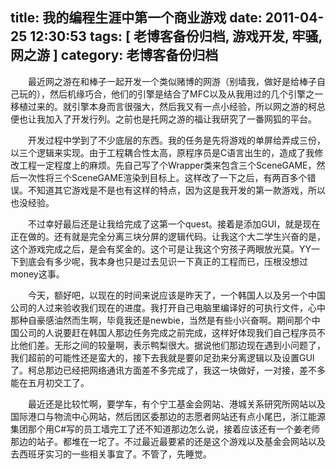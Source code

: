 title: 我的编程生涯中第一个商业游戏
date: 2011-04-25 12:30:53
tags: [ 老博客备份归档, 游戏开发, 牢骚, 网之游 ]
category: 老博客备份归档
---

　　最近网之游在和棒子一起开发一个类似赌博的网游（别墙我，做好是给棒子自己玩的），然后机缘巧合，他们的引擎是结合了MFC以及从我用过的几个引擎之一移植过来的。就引擎本身而言很强大，然后我又有一点小经验，所以网之游的柯总便也让我加入了开发行列。之前也是托网之游的福让我研究了一番网狐的平台。

　　开发过程中学到了不少底层的东西。我的任务是先将游戏的单屏给弄成三份，以三个逻辑来实现。由于工程耦合性太高，原程序员是C语言出生的，造成了我修改工程一定程度上的麻烦。先自己写了个Wrapper类来包含三个SceneGAME，然后一次性将三个SceneGAME渲染到目标上。这样改了一下之后，有两百多个错误。不知道其它游戏是不是也有这样的特点，因为这是我开发的第一款游戏，所以也没经验。

　　不过幸好最后还是让我给完成了这第一个quest。接着是添加GUI，就是现在正在做的。还有就是完全分离三块分屏的逻辑代码。让我这个大二学生兴奋的是，这个游戏完成之后，是会有奖金的。这个可是让我这个穷孩子两眼放光莫。YY一下到底会有多少呢，我本身也只是过去见识一下真正的工程而已，压根没想过money这事。

　　今天，额好吧，以现在的时间来说应该是昨天了，一个韩国人以及另一个中国公司的人过来验收我们现在的进度。我打开自己电脑里编译好的可执行文件，心中那种自豪感油然而生啊，毕竟我还是newbie，当然是有些小兴奋啊。期间那个中国公司的人说要赶在韩国人那边任务完成之前完成，这样好体现我们自己程序员不比他们差。无形之间的较量啊，表示鸭梨很大。据说他们那边现在遇到小问题了，我们超前的可能性还是蛮大的，接下去我就是要卯足劲来分离逻辑以及设置GUI了。柯总那边已经把网络通讯方面差不多完成了，我这一块做好，一对接，差不多能在五月初交工了。

　　最近还是比较忙啊，要学车，有个宁工基金会网站、港城关系研究所网站以及国际港口与物流中心网站，然后团区委那边的志愿者网站还有点小尾巴，浙江能源集团那个用C#写的员工墙完工了还不知道那边怎么说，接着应该还有一个姜老师那边的站子。都堆在一坨了。不过最近最要紧的还是这个游戏以及基金会网站以及去西班牙实习的一些相关事宜了。不管了，先睡觉。
